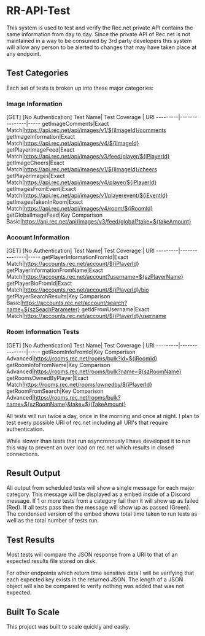 # RR-API-Test

This system is used to test and verify the Rec.net private API contains the same information from day to day.  Since the private API of Rec.net is not maintained in a way to be consumed by 3rd party developers this system will allow any person to be alerted to changes that may have taken place at any endpoint.

## Test Categories
Each set of tests is broken up into these major categories:

### Image Information
[GET] [No Authentication]
Test Name| Test Coverage | URI 
---------|---------------|-----
getImageComments|Exact Match|https://api.rec.net/api/images/v1/${iImageId}/comments
getImageInformation|Exact Match|https://api.rec.net/api/images/v4/${iImageId}
getPlayerImageFeed|Exact Match|https://api.rec.net/api/images/v3/feed/player/${iPlayerId}
getImageCheers|Exact Match|https://api.rec.net/api/images/v1/${iImageId}/cheers
getPlayerImages|Exact Match|https://api.rec.net/api/images/v4/player/${iPlayerId}
getImagesFromEvent|Exact Match|https://api.rec.net/api/images/v1/playerevent/${iEventId}
getImagesTakenInRoom|Exact Match|https://api.rec.net/api/images/v4/room/${iRoomId}
getGlobalImageFeed|Key Comparison Basic|https://api.rec.net/api/images/v3/feed/global?take=${takeAmount}

### Account Information
[GET] [No Authentication]
Test Name| Test Coverage | URI 
---------|---------------|-----
getPlayerInformationFromId|Exact Match|https://accounts.rec.net/account/${iPlayerId}
getPlayerInformationFromName|Exact Match|https://accounts.rec.net/account?username=${szPlayerName}
getPlayerBioFromId|Exact Match|https://accounts.rec.net/account/${iPlayerId}/bio
getPlayerSearchResults|Key Comparison Basic|https://accounts.rec.net/account/search?name=${szSeachParameter}
getIdFromUsername|Exact Match|https://accounts.rec.net/account/${iPlayerId}/username

### Room Information Tests
[GET] [No Authentication]
Test Name| Test Coverage | URI 
---------|---------------|-----
getRoomInfoFromId|Key Comparison Advanced|https://rooms.rec.net/rooms/bulk?id=${iRoomId}
getRoomInfoFromName|Key Comparison Advanced|https://rooms.rec.net/rooms/bulk?name=${szRoomName}
getRoomsOwnedByPlayer|Exact Match|https://rooms.rec.net/rooms/ownedby/${iPlayerId}
getRoomFromSearch|Key Comparison Advanced|https://rooms.rec.net/rooms/bulk?name=${szRoomName}&take=${iTakeAmount}

All tests will run twice a day, once in the morning and once at night.  I plan to test every possible URI of rec.net including all URI's that require authentication.

While slower than tests that run asyncronously I have developed it to run this way to prevent an over load on rec.net which results in closed connections.

## Result Output
All output from scheduled tests will show a single message for each major category.  This message will be displayed as a embed inside of a Discord message.  If 1 or more tests from a category fail then it will show up as failed (Red).  If all tests pass then the message will show up as passed (Green).  The condensed version of the embed shows total time taken to run tests as well as the total number of tests run.

## Test Results
Most tests will compare the JSON response from a URI to that of an expected results file stored on disk.

For other endpoints which return time sensitive data I will be verifying that each expected key exists in the returned JSON.  The length of a JSON object will also be compared to verify nothing was added that was not expected.


## Built To Scale
This project was built to scale quickly and easily.
